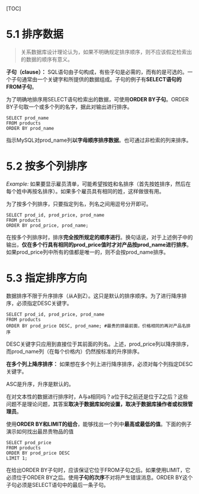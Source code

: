 [TOC]

# 5.1 排序数据

> 关系数据库设计理论认为，如果不明确规定排序顺序，则不应该假定检索出的数据的顺序有意义。

**子句（clause）：** SQL语句由子句构成，有些子句是必需的，而有的是可选的。一个子句通常由一个关键字和所提供的数据组成。子句的例子有**SELECT语句的FROM子句**。

为了明确地排序用SELECT语句检索出的数据，可使用**ORDER BY子句**。ORDER BY子句取一个或多个列的名字，据此对输出进行排序。

```mysql
SELECT prod_name
FROM products
ORDER BY prod_name
```

指示MySQL对prod_name列**以字母顺序排序数据**。也可通过非检索的列来排序。

# 5.2 按多个列排序

*Example:* 如果要显示雇员清单，可能希望按姓和名排序（首先按姓排序，然后在每个姓中再按名排序）。如果多个雇员具有相同的姓，这样做很有用。

为了按多个列排序，只要指定列名，列名之间用逗号分开即可。

```mysql
SELECT prod_id, prod_price, prod_name
FROM products
ORDER BY prod_price, prod_name;
```

在按多个列排序时，排序**完全按所规定的顺序进行**。换句话说，对于上述例子中的输出，**仅在多个行具有相同的prod_price值时才对产品按prod_name进行排序**。如果prod_price列中所有的值都是唯一的，则不会按prod_name排序。

# 5.3 指定排序方向

数据排序不限于升序排序（从A到Z）。这只是默认的排序顺序。为了进行降序排序，必须指定DESC关键字。

```mysql
SELECT prod_id, prod_price, prod_name
FROM products
ORDER BY prod_price DESC, prod_name; #最贵的排最前面，价格相同的再对产品名排序
```

DESC关键字只应用到直接位于其前面的列名。上述，prod_price列以降序排序，而prod_name列（在每个价格内）仍然按标准的升序排序。

**在多个列上降序排序：** 如果想在多个列上进行降序排序，必须对每个列指定DESC关键字。

ASC是升序，升序是默认的。

在对文本性的数据进行排序时，A与a相同吗？a位于B之前还是位于Z之后？这些问题不是理论问题，其答案**取决于数据库如何设置，取决于数据库操作者或权限管理员**。

使用**ORDER BY和LIMIT的组合**，能够找出一个列中**最高或最低的值**。下面的例子演示如何找出最昂贵物品的值

```mysql
SELECT prod_price
FROM products
ORDER BY prod_price DESC
LIMIT 1;
```

在给出ORDER BY子句时，应该保证它位于FROM子句之后。如果使用LIMIT，它必须位于ORDER BY之后。使用**子句的次序**不对将产生错误消息。ORDER BY这个子句必须是SELECT语句中的最后一条子句。

